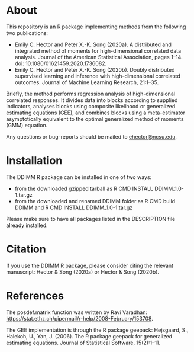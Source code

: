 # About

This repository is an R package implementing methods from the following two publications:
- Emily C. Hector and Peter X.-K. Song (2020a). A distributed and integrated method of moments for high-dimensional correlated data analysis. 
Journal of the American Statistical Association, pages 1–14. doi: 10.1080/01621459.2020.1736082.
- Emily C. Hector and Peter X.-K. Song (2020b). Doubly distributed supervised learning and inference with high-dimensional correlated outcomes. 
Journal of Machine Learning Research, 21:1–35.

Briefly, the method performs regression analysis of high-dimensional correlated responses. It divides data into blocks according to supplied indicators, 
analyses blocks using composite likelihood or generalized estimating equations (GEE), and combines blocks using a meta-estimator asymptotically equivalent to 
the optimal generalized method of moments (GMM) equation.

Any questions or bug-reports should be mailed to ehector@ncsu.edu.

# Installation

The DDIMM R package can be installed in one of two ways:
- from the downloaded gzipped tarball as R CMD INSTALL DDIMM_1.0-1.tar.gz
- from the downloaded and renamed DDIMM folder as R CMD build DDIMM and R CMD INSTALL DDIMM_1.0-1.tar.gz

Please make sure to have all packages listed in the DESCRIPTION file already installed.

# Citation

If you use the DDIMM R package, please consider citing the relevant manuscript: Hector & Song (2020a) or Hector & Song (2020b).

# References

The posdef.matrix function was written by Ravi Varadhan: https://stat.ethz.ch/pipermail/r-help/2008-February/153708.

The GEE implementation is through the R package geepack: Højsgaard, S., Halekoh, U., Yan, J. (2006). The R package geepack for generalized estimating equations. Journal of Statistical Software, 15(2):1–11.
